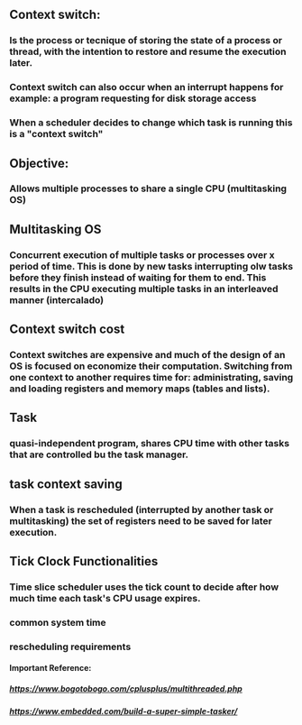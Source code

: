 ## Context switch:
### Is the process or tecnique of storing the state of a process or thread, with the intention to restore and resume the execution later.
### Context switch can also occur when an interrupt happens for example: a program requesting for disk storage access
### When a scheduler decides to change which task is running this is a "context switch"
## Objective:
### Allows multiple processes to share a single CPU (multitasking OS)
## Multitasking OS
### Concurrent execution of multiple tasks or processes over x period of time. This is done by new tasks interrupting olw tasks before they finish instead of waiting for them to end. This results in the CPU executing multiple tasks in an interleaved manner (intercalado)
## Context switch cost
### Context switches are expensive and much of the design of an OS is focused on economize their computation. Switching from one context to another requires time for: administrating, saving and loading registers and memory maps (tables and lists). 
## Task
### quasi-independent program, shares CPU time with other tasks that are controlled bu the task manager.
## task context saving
### When a task is rescheduled (interrupted by another task or multitasking) the set of registers need to be saved for later execution. 
## Tick Clock Functionalities
### Time slice scheduler uses the tick count to decide after how much time each task's CPU usage expires.
### common system time 
### rescheduling requirements
#### Important Reference: 
#####	https://www.bogotobogo.com/cplusplus/multithreaded.php
#####	https://www.embedded.com/build-a-super-simple-tasker/
